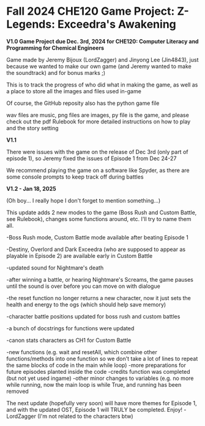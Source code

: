 # Fall 2024 CHE120 Game Project: Z-Legends: Exceedra's Awakening
**V1.0
Game Project due Dec. 3rd, 2024 for CHE120: Computer Literacy and Programming for Chemical Engineers**

Game made by Jeremy Bijoux (LordZagger) and Jinyong Lee (Jin4843), just because we wanted to make our own game (and Jeremy wanted to make the soundtrack) and for bonus marks ;)

This is to track the progress of who did what in making the game, as well as a place to store all the images and files used in-game

Of course, the GitHub reposity also has the python game file

wav files are music, png files are images, py file is the game, and please check out the pdf Rulebook for more detailed instructions on how to play and the story setting


**V1.1**

There were issues with the game on the release of Dec 3rd (only part of episode 1), so Jeremy fixed the issues of Episode 1 from Dec 24-27

We recommend playing the game on a software like Spyder, as there are some console prompts to keep track off during battles


**V1.2 - Jan 18, 2025**

(Oh boy... I really hope I don't forget to mention something...)

This update adds 2 new modes to the game (Boss Rush and Custom Battle, see Rulebook), changes some functions around, etc. I'll try to name them all.

-Boss Rush mode, Custom Battle mode available after beating Episode 1

-Destiny, Overlord and Dark Exceedra (who are supposed to appear as playable in Episode 2) are available early in Custom Battle

-updated sound for Nightmare's death

-after winning a battle, or hearing Nightmare's Screams, the game pauses until the sound is over before you can move on with dialogue

-the reset function no longer returns a new character, now it just sets the health and energy to the ogs (which should help save memory)

-character battle positions updated for boss rush and custom battles

-a bunch of docstrings for functions were updated

-canon stats characters as CH1 for Custom Battle

-new functions (e.g. wait and resetAll, which combine other functions/methods into one function so we don't take a lot of lines to repeat the same blocks of code in the main while loop)
-more preparations for future episodes planted inside the code
-credits function was completed (but not yet used ingame) 
-other minor changes to variables (e.g. no more while running, now the main loop is while True, and running has been removed

The next update (hopefully very soon) will have more themes for Episode 1, and with the updated OST, Episode 1 will TRULY be completed.
Enjoy! -LordZagger (I'm not related to the characters btw)
